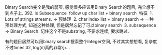 Binary Search完全是我的弱项, 感觉很多应该用Binary Search的题目, 完全想不到点子上.
  392. Is Subsequence
  follow up
  char list + binary search
  特征
  1. Lots of strings streams. -> 预处理
  2. char index list + binary search -> 一种预处理方式, 知道这种处理, 但是居然忘记了可以binary search
  3. subsequence -> Binary Search. 记住这个不是substring, 不要求连续, 要求跳过. 
 
 
 有的题目居然可以用binary search搜索整个Integer空间, 不过其实想想看, 复杂度不过times 32, log(n)真的非常小...
